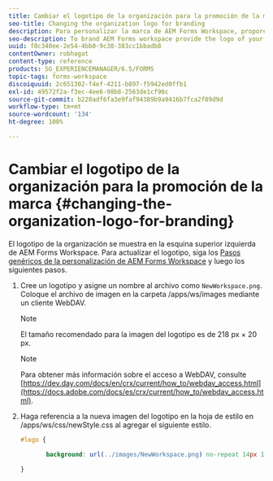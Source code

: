 ```yaml
---
title: Cambiar el logotipo de la organización para la promoción de la marca
seo-title: Changing the organization logo for branding
description: Para personalizar la marca de AEM Forms Workspace, proporcione el logotipo de su organización al personalizar el logotipo predeterminado.
seo-description: To brand AEM Forms workspace provide the logo of your organization by customizing the default logo.
uuid: f0c340ee-2e54-4bb0-9c30-383cc1bbadb8
contentOwner: robhagat
content-type: reference
products: SG_EXPERIENCEMANAGER/6.5/FORMS
topic-tags: forms-workspace
discoiquuid: 2c651302-f4ef-4211-b897-f5942ed0ffb1
exl-id: 49572f2a-f3ec-4ee6-98b8-2563de1cf96c
source-git-commit: b220adf6fa3e9faf94389b9a9416b7fca2f89d9d
workflow-type: tm+mt
source-wordcount: '134'
ht-degree: 100%

---
```


# Cambiar el logotipo de la organización para la promoción de la marca {#changing-the-organization-logo-for-branding}

El logotipo de la organización se muestra en la esquina superior izquierda de AEM Forms Workspace. Para actualizar el logotipo, siga los [Pasos genéricos de la personalización de AEM Forms Workspace](/help/forms/using/generic-steps-html-workspace-customization.md#generic-steps-for-html-workspace-customization) y luego los siguientes pasos.

1. Cree un logotipo y asigne un nombre al archivo como `NewWorkspace.png`. Coloque el archivo de imagen en la carpeta /apps/ws/images mediante un cliente WebDAV.

   >[!NOTE]
   >
   >El tamaño recomendado para la imagen del logotipo es de 218 px × 20 px.

   >[!NOTE]
   >
   >Para obtener más información sobre el acceso a WebDAV, consulte [https://dev.day.com/docs/en/crx/current/how_to/webdav_access.html](https://docs.adobe.com/docs/es/crx/current/how_to/webdav_access.html).

1. Haga referencia a la nueva imagen del logotipo en la hoja de estilo en /apps/ws/css/newStyle.css al agregar el siguiente estilo.

   ```css
   #logo {
   
          background: url(../images/NewWorkspace.png) no-repeat 14px 11px;
   
   }
   ```
